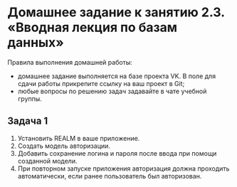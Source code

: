 # Домашнее задание к занятию 2.3. «Вводная лекция по базам данных»

Правила выполнения домашней работы:
* домашнее задание выполняется на базе проекта VK. В поле для сдачи работы прикрепите ссылку на ваш проект в Git;
* любые вопросы по решению задач задавайте в чате учебной группы.

## Задача 1

1. Установить REALM в ваше приложение.
2. Создать модель авторизации.
3. Добавить сохранение логина и пароля после ввода при помощи созданной модели.
4. При повторном запуске приложения авторизация должна проходить автоматически, если ранее пользователь был авторизован.
